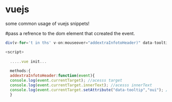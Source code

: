 # vuejs

some common usage of vuejs snippets!

#pass a refrence to the dom element that ccreated the event.

```javascript
div(v-for='t in ths' v-on:mouseover="addextraInfotoHeader)" data-tooltip='', data-position='bottom center')
```
```javascript
<script>
  
  .....vue init...
  
  methods:{
  addextraInfotoHeader:function(event){
  console.log(event.currentTarget); //acesss target
  console.log(event.currentTarget.innerText); //acesss innerText
  console.log(event.currentTarget.setAttribute("data-tooltip","oui"); // set/get attribute  
  }
```
